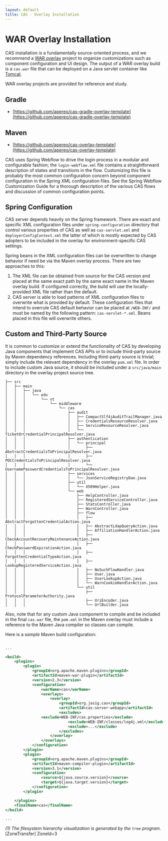 ```yaml
---
layout: default
title: CAS - Overlay Installation
---
```


# WAR Overlay Installation

CAS installation is a fundamentally source-oriented process, and we recommend a
[WAR overlay](http://maven.apache.org/plugins/maven-war-plugin/overlays.html) project to organize
customizations such as component configuration and UI design.
The output of a WAR overlay build is a `cas.war` file that can be deployed on a Java servlet container like
[Tomcat](http://tomcat.apache.org/whichversion.html).

WAR overlay projects are provided for reference and study.

## Gradle

- [https://github.com/apereo/cas-gradle-overlay-template](https://github.com/apereo/cas-gradle-overlay-template)

## Maven

- [https://github.com/apereo/cas-overlay-template](https://github.com/apereo/cas-overlay-template)


CAS uses Spring Webflow to drive the login process in a modular and configurable fashion; the `login-webflow.xml`
file contains a straightforward description of states and transitions in the flow. Customizing this file is probably
the most common configuration concern beyond component configuration in the Spring XML configuration files. See the
Spring Webflow Customization Guide for a thorough description of the various CAS flows and discussion of common
configuration points.

## Spring Configuration

CAS server depends heavily on the Spring framework. There are exact and specific XML configuration files under `spring-configuration` directory that control various properties of CAS as well as `cas-servlet.xml` and `deployerConfigContext.xml` the latter of which is mostly expected by CAS adopters to be included in the overlay for environment-specific CAS settings.

Spring beans in the XML configuration files can be overwritten to change behavior if need be via the Maven overlay process. There are two approaches to this:

1. The XML file can be obtained from source for the CAS version and placed at the same exact path by the same exact name in the Maven overlay build. If configured correctly, the build will use the locally-provided XML file rather than the default.
2. CAS server is able to load patterns of XML configuration files to overwrite what is provided by default. These configuration files that intend to overrule CAS default behavior can be placed at `/WEB-INF/` and must be named by the following pattern: `cas-servlet-*.xml`. Beans placed in this file will overwrite others.

## Custom and Third-Party Source

It is common to customize or extend the functionality of CAS by developing Java components that implement CAS APIs or
to include third-party source by Maven dependency references. Including third-party source is trivial; simply include
the relevant dependency in the overlay `pom.xml` file. In order to include custom Java source, it should be included
under a `src/java/main` directory in the overlay project source tree.

    ├── src
    │   ├── main
    │   │   ├── java
    │   │   │   └── edu
    │   │   │       └── vt
    │   │   │           └── middleware
    │   │   │               └── cas
    │   │   │                   ├── audit
    │   │   │                   │   ├── CompactSlf4jAuditTrailManager.java
    │   │   │                   │   ├── CredentialsResourceResolver.java
    │   │   │                   │   ├── ServiceResourceResolver.java
    │   │   │                   │   └── TicketOrCredentialPrincipalResolver.java
    │   │   │                   ├── authentication
    │   │   │                   │   └── principal
    │   │   │                   │       ├── AbstractCredentialsToPrincipalResolver.java
    │   │   │                   │       ├── PDCCredentialsToPrincipalResolver.java
    │   │   │                   │       └── UsernamePasswordCredentialsToPrincipalResolver.java
    │   │   │                   ├── services
    │   │   │                   │   └── JsonServiceRegistryDao.java
    │   │   │                   ├── util
    │   │   │                   │   └── X509Helper.java
    │   │   │                   └── web
    │   │   │                       ├── HelpController.java
    │   │   │                       ├── RegisteredServiceController.java
    │   │   │                       ├── StatsController.java
    │   │   │                       ├── WarnController.java
    │   │   │                       ├── flow
    │   │   │                       │   ├── AbstractForgottenCredentialAction.java
    │   │   │                       │   ├── AbstractLdapQueryAction.java
    │   │   │                       │   ├── AffiliationHandlerAction.java
    │   │   │                       │   ├── CheckAccountRecoveryMaintenanceAction.java
    │   │   │                       │   ├── CheckPasswordExpirationAction.java
    │   │   │                       │   ├── ForgottenCredentialTypeAction.java
    │   │   │                       │   ├── LookupRegisteredServiceAction.java
    │   │   │                       │   ├── NoSuchFlowHandler.java
    │   │   │                       │   ├── User.java
    │   │   │                       │   ├── UserLookupAction.java
    │   │   │                       │   └── WarnCookieHandlerAction.java
    │   │   │                       └── util
    │   │   │                           ├── ProtocolParameterAuthority.java
    │   │   │                           ├── UriEncoder.java
    │   │   │                           └── UrlBuilder.java


Also, note that for any custom Java component to compile and be included in the final `cas.war` file, the `pom.xml` in the Maven overlay must include a reference to the Maven Java compiler so classes can compile. 

Here is a *sample* Maven build configuration:


```xml

...

<build>
    <plugins>
        <plugin>
            <groupId>org.apache.maven.plugins</groupId>
            <artifactId>maven-war-plugin</artifactId>
            <version>2.3</version>
            <configuration>
                <warName>cas</warName>
                <overlays>
                    <overlay>
                        <groupId>org.jasig.cas</groupId>
                        <artifactId>cas-server-webapp</artifactId>
                        <excludes>
                <exclude>WEB-INF/cas.properties</exclude>
                            <exclude>WEB-INF/classes/log4j.xml</exclude>
                            <exclude>...</exclude>
                        </excludes>
                    </overlay>
                </overlays>
            </configuration>
        </plugin>
        <plugin>
            <groupId>org.apache.maven.plugins</groupId>
            <artifactId>maven-compiler-plugin</artifactId>
            <version>3.1</version>
            <configuration>
                <source>${java.source.version}</source>
                <target>${java.target.version}</target>
            </configuration>
        </plugin>

    </plugins>
    <finalName>cas</finalName>
</build>

...

```


*(1) The filesystem hierarchy visualization is generated by the `tree` program.*
[ZoneTransfer]
ZoneId=3
